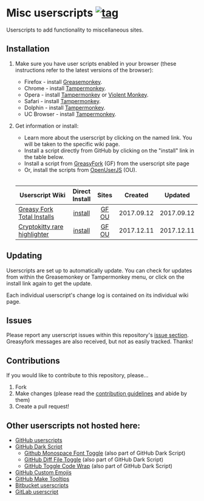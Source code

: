 # Misc userscripts [![tag](https://img.shields.io/github/tag/Mottie/Misc-userscripts.svg)](https://github.com/Mottie/Misc-userscripts/tags)

Userscripts to add functionality to miscellaneous sites.

## Installation

1. Make sure you have user scripts enabled in your browser (these instructions refer to the latest versions of the browser):

	* Firefox - install [Greasemonkey](https://addons.mozilla.org/en-US/firefox/addon/greasemonkey/).
	* Chrome - install [Tampermonkey](https://tampermonkey.net/?ext=dhdg&browser=chrome).
	* Opera - install [Tampermonkey](https://tampermonkey.net/?ext=dhdg&browser=opera) or [Violent Monkey](https://addons.opera.com/en/extensions/details/violent-monkey/).
	* Safari - install [Tampermonkey](https://tampermonkey.net/?ext=dhdg&browser=safari).
	* Dolphin - install [Tampermonkey](https://tampermonkey.net/?ext=dhdg&browser=dolphin).
	* UC Browser - install [Tampermonkey](https://tampermonkey.net/?ext=dhdg&browser=ucweb).

2. Get information or install:
	* Learn more about the userscript by clicking on the named link. You will be taken to the specific wiki page.
	* Install a script directly from GitHub by clicking on the "install" link in the table below.
	* Install a script from [GreasyFork](https://greasyfork.org/en/users/24847-mottie) (GF) from the userscript site page
	* Or, install the scripts from [OpenUserJS](https://openuserjs.org/users/Mottie/scripts) (OU).<br><br>

	| Userscript Wiki                           | Direct<br>Install   | Sites                       | Created    | Updated    |
	|-------------------------------------------|:-------------------:|:---------------------------:|:----------:|:----------:|
	| [Greasy Fork Total Installs][gfti-wiki]   | [install][gfti-raw] | [GF][gfti-gf] [OU][gfti-ou] | 2017.09.12 | 2017.09.12 |
	| [Cryptokitty rare highlighter][gfti-wiki] | [install][ckrh-raw] | [GF][ckrh-gf] [OU][ckrh-ou] | 2017.12.11 | 2017.12.11 |


[gfti-wiki]: https://github.com/Mottie/Misc-userscripts/wiki/Greasy-Fork-Total-Installs
[ckrh-wiki]: https://github.com/Mottie/Misc-userscripts/wiki/Cryptokitty-Rare-Highlighter

[gfti-raw]: https://raw.githubusercontent.com/Mottie/Misc-userscripts/master/greasy-fork-total-installs.user.js
[ckrh-raw]: https://raw.githubusercontent.com/Mottie/Misc-userscripts/master/cryptokitty-rare-highlighter.user.js

[gfti-gf]: https://greasyfork.org/en/scripts/33064-greasy-fork-total-installs
[ckrh-gf]: https://greasyfork.org/en/scripts/36269-cryptokitty-rare-highlighter

[gfti-ou]: https://openuserjs.org/scripts/Mottie/Greasy_Fork_Total_Installs
[ckrh-ou]: https://openuserjs.org/scripts/Mottie/Cryptokitty_rare_highlighter

## Updating

Userscripts are set up to automatically update. You can check for updates from within the Greasemonkey or Tampermonkey menu, or click on the install link again to get the update.

Each individual userscript's change log is contained on its individual wiki page.

## Issues

Please report any userscript issues within this repository's [issue section](https://github.com/Mottie/Misc-userscripts/issues). Greasyfork messages are also received, but not as easily tracked. Thanks!

## Contributions

If you would like to contribute to this repository, please...

1. Fork
2. Make changes (please read the [contribution guidelines](./CONTRIBUTING.md) and abide by them)
3. Create a pull request!

## Other userscripts not hosted here:

* [GitHub userscripts](https://github.com/Mottie/GitHub-userscripts)
* [GitHub Dark Script](https://github.com/StylishThemes/GitHub-Dark-Script)
	* [Github Monospace Font Toggle](https://greasyfork.org/en/scripts/18787-github-monospace-font-toggle) (also part of GitHub Dark Script)
	* [GitHub Diff File Toggle](https://greasyfork.org/en/scripts/18788-github-diff-file-toggle) (also part of GitHub Dark Script)
	* [GitHub Toggle Code Wrap](https://greasyfork.org/en/scripts/18789-github-toggle-code-wrap) (also part of GitHub Dark Script)
* [GitHub Custom Emojis](https://github.com/StylishThemes/GitHub-Custom-Emojis)
* [GitHub Make Tooltips](https://greasyfork.org/en/scripts/22194)
* [Bitbucket userscripts](https://bitbucket.org/mottie/bitbucket-userscripts)
* [GitLab userscript](https://gitlab.com/Mottie/GitLab-userscripts)
